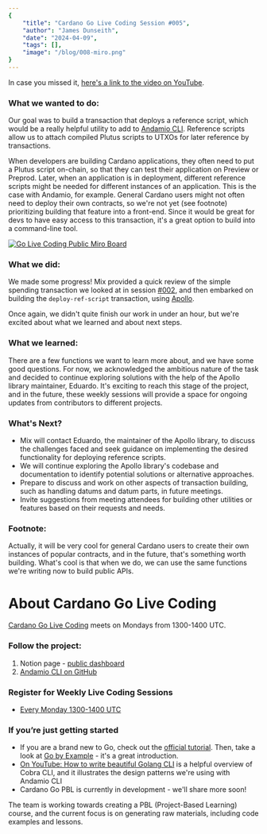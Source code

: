 ```yaml
---
{
    "title": "Cardano Go Live Coding Session #005",
    "author": "James Dunseith",
    "date": "2024-04-09",
    "tags": [],
    "image": "/blog/008-miro.png"
}
---
```


In case you missed it, [here's a link to the video on YouTube](https://www.youtube.com/watch?v=8G1ar71h__0).

### What we wanted to do:
Our goal was to build a transaction that deploys a reference script, which would be a really helpful utility to add to [Andamio CLI](https://github.com/Andamio-Platform/andamio-cli). Reference scripts allow us to attach compiled Plutus scripts to UTXOs for later reference by transactions.

When developers are building Cardano applications, they often need to put a Plutus script on-chain, so that they can test their application on Preview or Preprod. Later, when an application is in deployment, different reference scripts might be needed for different instances of an application. This is the case with Andamio, for example. General Cardano users might not often need to deploy their own contracts, so we're not yet (see footnote) prioritizing building that feature into a front-end. Since it would be great for devs to have easy access to this transaction, it's a great option to build into a command-line tool.

[![Go Live Coding Public Miro Board](/blog/008-miro.png)](https://miro.com/app/board/uXjVNiCr_Y4=/?share_link_id=306678561031)

### What we did:
We made some progress! Mix provided a quick review of the simple spending transaction we looked at in session [#002](/blog/005), and then embarked on building the `deploy-ref-script` transaction, using [Apollo](https://github.com/Salvionied/apollo).

Once again, we didn't quite finish our work in under an hour, but we're excited about what we learned and about next steps.

### What we learned:
There are a few functions we want to learn more about, and we have some good questions. For now, we acknowledged the ambitious nature of the task and decided to continue exploring solutions with the help of the Apollo library maintainer, Eduardo. It's exciting to reach this stage of the project, and in the future, these weekly sessions will provide a space for ongoing updates from contributors to different projects.

### What's Next?
- Mix will contact Eduardo, the maintainer of the Apollo library, to discuss the challenges faced and seek guidance on implementing the desired functionality for deploying reference scripts.
- We will continue exploring the Apollo library's codebase and documentation to identify potential solutions or alternative approaches.
- Prepare to discuss and work on other aspects of transaction building, such as handling datums and datum parts, in future meetings.
- Invite suggestions from meeting attendees for building other utilities or features based on their requests and needs.

### Footnote:
Actually, it will be very cool for general Cardano users to create their own instances of popular contracts, and in the future, that's something worth building. What's cool is that when we do, we can use the same functions we're writing now to build public APIs.






# About Cardano Go Live Coding

[Cardano Go Live Coding](https://andamio.notion.site/Open-Source-Cardano-Go-Libraries-Docs-Andamio-CLI-5266383e226246edb37d4c859d2a0a31?pvs=4) meets on Mondays from 1300-1400 UTC.

### Follow the project:

1. Notion page - [public dashboard](https://andamio.notion.site/Open-Source-Cardano-Go-Libraries-Docs-Andamio-CLI-5266383e226246edb37d4c859d2a0a31?pvs=4)
2. [Andamio CLI on GitHub](https://github.com/Andamio-Platform/andamio-cli)

### Register for Weekly Live Coding Sessions
- [Every Monday 1300-1400 UTC](https://us06web.zoom.us/meeting/register/tZwtcemrqTwoG9fYL2pYvrCwQG9u2tJNmqa6#/registration)

### If you’re just getting started

- If you are a brand new to Go, check out the [official tutorial](https://go.dev/doc/tutorial/getting-started). Then, take a look at [Go by Example](https://gobyexample.com/) - it's a great introduction.
- [On YouTube: How to write beautiful Golang CLI](https://youtu.be/SSRIn5DAmyw?si=ii62s6nVjiX4cUz6) is a helpful overview of Cobra CLI, and it illustrates the design patterns we're using with Andamio CLI
- Cardano Go PBL is currently in development - we'll share more soon!

The team is working towards creating a PBL (Project-Based Learning) course, and the current focus is on generating raw materials, including code examples and lessons.

